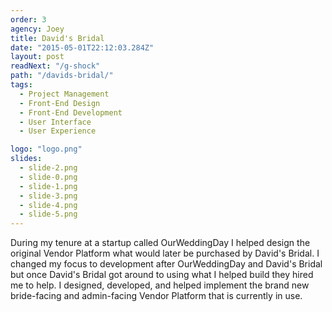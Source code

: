 ```yaml
---
order: 3
agency: Joey
title: David's Bridal
date: "2015-05-01T22:12:03.284Z"
layout: post
readNext: "/g-shock"
path: "/davids-bridal/"
tags:
  - Project Management
  - Front-End Design
  - Front-End Development
  - User Interface
  - User Experience

logo: "logo.png"
slides:
  - slide-2.png
  - slide-0.png
  - slide-1.png
  - slide-3.png
  - slide-4.png
  - slide-5.png
---
```

During my tenure at a startup called OurWeddingDay I helped design the original Vendor Platform what would later be purchased by David's Bridal. I changed my focus to development after OurWeddingDay and David's Bridal but once David's Bridal got around to using what I helped build they hired me to help. I designed, developed, and helped implement the brand new bride-facing and admin-facing Vendor Platform that is currently in use.
